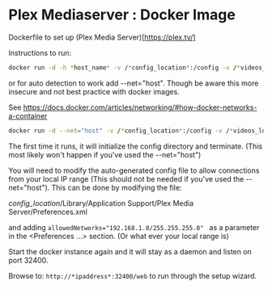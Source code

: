 # Plex Mediaserver : Docker Image

Dockerfile to set up (Plex Media Server)[https://plex.tv/]

Instructions to run:

```sh
docker run -d -h *host_name* -v /*config_location*:/config -v /*videos_location*:/data -p 32400:32400 plex
```
or for auto detection to work add --net="host". Though be aware this more insecure and not best practice with docker images.

See https://docs.docker.com/articles/networking/#how-docker-networks-a-container

```sh
docker run -d --net="host" -v /*config_location*:/config -v /*videos_location*:/data -p 32400:32400 plex
```

The first time it runs, it will initialize the config directory and terminate. (This most likely won't happen if you've used the --net="host")

You will need to modify the auto-generated config file to allow connections from your local IP range (This should not be needed if you've used the --net="host"). This can be done by modifying the file:

*config_location*/Library/Application Support/Plex Media Server/Preferences.xml

and adding ```allowedNetworks="192.168.1.0/255.255.255.0" ``` as a parameter in the <Preferences ...> section. (Or what ever your local range is)

Start the docker instance again and it will stay as a daemon and listen on port 32400.

Browse to: ```http://*ipaddress*:32400/web``` to run through the setup wizard.

